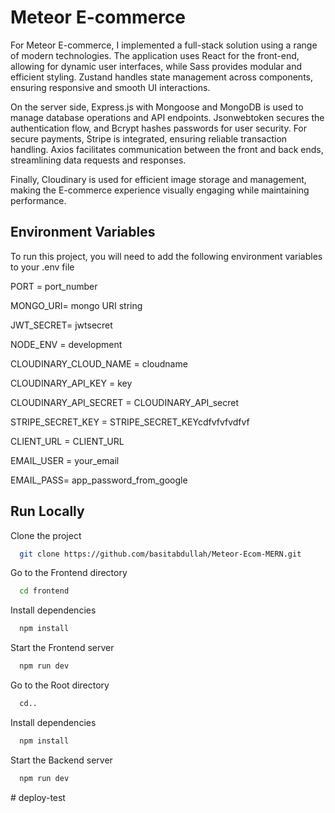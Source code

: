 # Meteor E-commerce

For Meteor E-commerce, I implemented a full-stack solution using a range of modern technologies. The application uses React for the front-end, allowing for dynamic user interfaces, while Sass provides modular and efficient styling. Zustand handles state management across components, ensuring responsive and smooth UI interactions.

On the server side, Express.js with Mongoose and MongoDB is used to manage database operations and API endpoints. Jsonwebtoken secures the authentication flow, and Bcrypt hashes passwords for user security. For secure payments, Stripe is integrated, ensuring reliable transaction handling. Axios facilitates communication between the front and back ends, streamlining data requests and responses.

Finally, Cloudinary is used for efficient image storage and management, making the E-commerce experience visually engaging while maintaining performance.

## Environment Variables

To run this project, you will need to add the following environment variables to your .env file

PORT = port_number

MONGO_URI= mongo URI string

JWT_SECRET= jwtsecret

NODE_ENV = development

CLOUDINARY_CLOUD_NAME = cloudname

CLOUDINARY_API_KEY =  key

CLOUDINARY_API_SECRET = CLOUDINARY_API_secret

STRIPE_SECRET_KEY = STRIPE_SECRET_KEYcdfvfvfvdfvf

CLIENT_URL = CLIENT_URL

EMAIL_USER = your_email

EMAIL_PASS= app_password_from_google

## Run Locally

Clone the project

```bash
  git clone https://github.com/basitabdullah/Meteor-Ecom-MERN.git
```

Go to the Frontend directory

```bash
  cd frontend
```

Install dependencies

```bash
  npm install
```

Start the Frontend server

```bash
  npm run dev
```

Go to the Root directory

```bash
  cd..
```

Install dependencies

```bash
  npm install
```

Start the Backend server

```bash
  npm run dev
```
#   d e p l o y - t e s t  
 